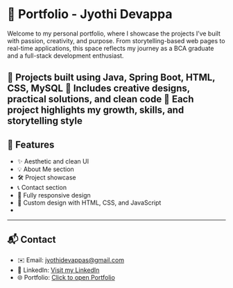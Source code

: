 # 💼 Portfolio - Jyothi Devappa
Welcome to my personal portfolio, where I showcase the projects I’ve built with passion, creativity, and purpose. From storytelling-based web pages to real-time applications, this space reflects my journey as a BCA graduate and a full-stack development enthusiast.

🔹 Projects built using Java, Spring Boot, HTML, CSS, MySQL
🔹 Includes creative designs, practical solutions, and clean code
🔹 Each project highlights my growth, skills, and storytelling style
---

## 🚀 Features
- ✨ Aesthetic and clean UI
- 💡 About Me section
- 🛠️ Project showcase
- 📞 Contact section
- 📱 Fully responsive design
- 🎨 Custom design with HTML, CSS, and JavaScript
- 
---
## 📬 Contact

- ✉️ Email: [jyothidevappas@gmail.com](mailto:jyothidevappas@gmail.com)
- 💼 LinkedIn: [Visit my LinkedIn](https://www.linkedin.com/in/jyothidevappa)
- 🌐 Portfolio: [Click to open Portfolio](https://jyothidevappa.github.io/Portfolio/)



